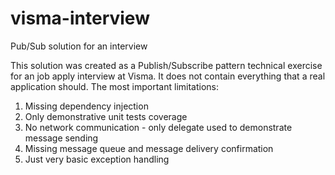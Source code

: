 # visma-interview
Pub/Sub solution for an interview

This solution was created as a Publish/Subscribe pattern technical exercise for an job apply interview at Visma.
It does not contain everything that a real application should.
The most important limitations:

1. Missing dependency injection
2. Only demonstrative unit tests coverage
3. No network communication - only delegate used to demonstrate message sending
4. Missing message queue and message delivery confirmation
5. Just very basic exception handling

